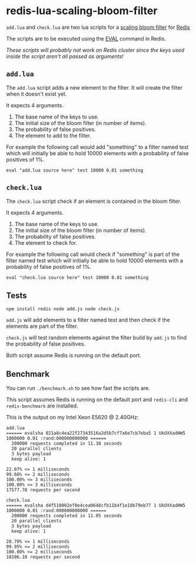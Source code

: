 
redis-lua-scaling-bloom-filter
==============================

`add.lua` and `check.lua` are two lua scripts for a [scaling bloom filter](http://en.wikipedia.org/wiki/Bloom_filter#Scalable_Bloom_filters) for [Redis](http://redis.io/)

The scripts are to be executed using the [EVAL](http://redis.io/commands/eval) command in Redis.

_These scripts will probably not work on Redis cluster since the keys used inside the script aren't all passed as arguments!_

`add.lua`
---------

The `add.lua` script adds a new element to the filter. It will create the filter when it doesn't exist yet.

It expects 4 arguments.

1. The base name of the keys to use.
2. The initial size of the bloom filter (in number of items).
3. The probability of false positives.
4. The element to add to the filter.


For example the following call would add "something" to a filter named test
which will initially be able to hold 10000 elements with a probability of false positives of 1%.

`
eval "add.lua source here" test 10000 0.01 something
`


`check.lua`
-----------

The `check.lua` script check if an element is contained in the bloom filter.

It expects 4 arguments.

1. The base name of the keys to use.
2. The initial size of the bloom filter (in number of items).
3. The probability of false positives.
4. The element to check for.


For example the following call would check if "something" is part of the filter named test
which will initially be able to hold 10000 elements with a probability of false positives of 1%.

`
eval "check.lua source here" test 10000 0.01 something
`


Tests
-----

`
npm install redis
node add.js
node check.js
`

`add.js` will add elements to a filter named test and then check if the elements are part of the filter.

`check.js` will test random elements against the filter build by `add.js` to find the probability of false positives.

Both script assume Redis is running on the default port.


Benchmark
---------

You can run `./benchmark.sh` to see how fast the scripts are.

This script assumes Redis is running on the default port and `redis-cli` and `redis-benchmark` are installed.

This is the output on my Intel Xeon E5620 @ 2.40GHz:
```
add.lua
====== evalsha 021a8c4ea22f27343516a2d5b7cf7a6e7cb7eba5 1 UkOXXadHW5 1000000 0.01 :rand:000000000000 ======
  200000 requests completed in 11.38 seconds
  20 parallel clients
  3 bytes payload
  keep alive: 1

22.07% <= 1 milliseconds
99.66% <= 2 milliseconds
100.00% <= 3 milliseconds
100.00% <= 3 milliseconds
17577.78 requests per second

check.lua
====== evalsha d4f518002ef0e4cea0648cfb11b4f1e18b79eb77 1 UkOXXadHW5 1000000 0.01 :rand:000000000000 ======
  200000 requests completed in 11.05 seconds
  20 parallel clients
  3 bytes payload
  keep alive: 1

28.70% <= 1 milliseconds
99.95% <= 2 milliseconds
100.00% <= 2 milliseconds
18106.10 requests per second
```

